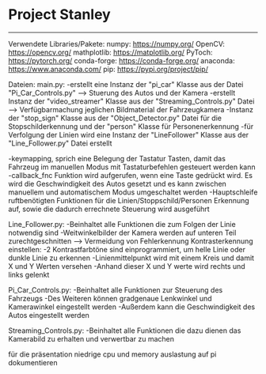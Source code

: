 # Project Stanley
---
Verwendete Libraries/Pakete:
numpy: https://numpy.org/
OpenCV: https://opencv.org/
mathplotlib: https://matplotlib.org/
PyToch: https://pytorch.org/ 
conda-forge: https://conda-forge.org/
anaconda: https://www.anaconda.com/ 
pip: https://pypi.org/project/pip/


Dateien: 
main.py:
-erstellt eine Instanz der "pi_car" Klasse aus der Datei "Pi_Car_Controls.py" --> Stuerung des Autos und der Kamera 
-erstellt Instanz der "video_streamer" Klasse aus der "Streaming_Controls.py" Datei --> Verfügbarmachung jeglichen Bildmaterial der Fahrzeugkamera
-Instanz der "stop_sign" Klasse aus der "Object_Detector.py" Datei für die Stopschilderkennung und der "person" Klasse für Personenerkennung
-für Verfolgung der Linien wird eine Instanz der "LineFollower" Klasse aus der "Line_Follower.py" Datei erstellt 

-keymapping, sprich eine Belegung der Tastatur Tasten, damit das Fahrzeug im manuellen Modus mit Tastaturbefehlen gesteuert werden kann
-callback_fnc Funktion wird aufgerufen, wenn eine Taste gedrückt wird. Es wird die Geschwindigkeit des Autos gesetzt und es kann zwischen manuellem und automatischem Modus umgeschaltet werden
-Hauptschleife ruftbenötigten Funktionen für die Linien/Stoppschild/Personen Erkennung auf, sowie die dadurch errechnete Steuerung wird ausgeführt

Line_Follower.py: 
-Beinhaltet alle Funktionen die zum Folgen der Linie notwendig sind
-Weitwinkelbilder der Kamera werden auf unteren Teil zurechtgeschnitten --> Vermeidung von Fehlerkennung
Kontrasterkennung einstellen:
-2 Kontrastfarbtöne sind einprogrammiert, um helle Linie oder dunkle Linie zu erkennen
-Linienmittelpunkt wird mit einem Kreis und damit X und Y Werten versehen
-Anhand dieser X und Y werte wird rechts und links gelenkt

Pi_Car_Controls.py:
-Beinhaltet alle Funktionen zur Steuerung des Fahrzeugs
-Des Weiteren können gradgenaue Lenkwinkel und Kamerawinkel eingestellt werden
-Außerdem kann die Geschwindigkeit des Autos eingestellt werden

Streaming_Controls.py:
-Beinhaltet alle Funktionen die dazu dienen das Kamerabild zu erhalten und verwertbar zu machen




für die präsentation niedrige cpu und memory auslastung auf pi dokumentieren



